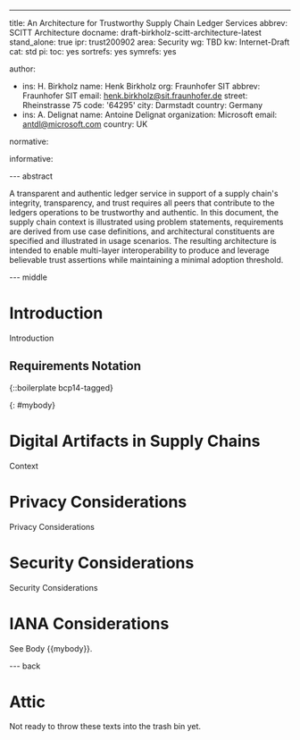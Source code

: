 ---
title: An Architecture for Trustworthy Supply Chain Ledger Services
abbrev: SCITT Architecture
docname: draft-birkholz-scitt-architecture-latest
stand_alone: true
ipr: trust200902
area: Security
wg: TBD
kw: Internet-Draft
cat: std
pi:
  toc: yes
  sortrefs: yes
  symrefs: yes

author:
- ins: H. Birkholz
  name: Henk Birkholz
  org: Fraunhofer SIT
  abbrev: Fraunhofer SIT
  email: henk.birkholz@sit.fraunhofer.de
  street: Rheinstrasse 75
  code: '64295'
  city: Darmstadt
  country: Germany
- ins: A. Delignat
  name: Antoine Delignat
  organization: Microsoft
  email: antdl@microsoft.com
  country: UK

normative:

informative:

--- abstract

A transparent and authentic ledger service in support of a supply chain's integrity, transparency, and trust requires all peers that contribute to the ledgers operations to be trustworthy and authentic. In this document, the supply chain context is illustrated using problem statements, requirements are derived from use case definitions, and architectural constituents are specified and illustrated in usage scenarios. The resulting architecture is intended to enable multi-layer interoperability to produce and leverage believable trust assertions while maintaining a minimal adoption threshold.

--- middle

# Introduction

Introduction

## Requirements Notation

{::boilerplate bcp14-tagged}

{: #mybody}
# Digital Artifacts in Supply Chains

Context

# Privacy Considerations

Privacy Considerations

# Security Considerations

Security Considerations

# IANA Considerations

See Body {{mybody}}.

--- back
    
# Attic

Not ready to throw these texts into the trash bin yet.    
